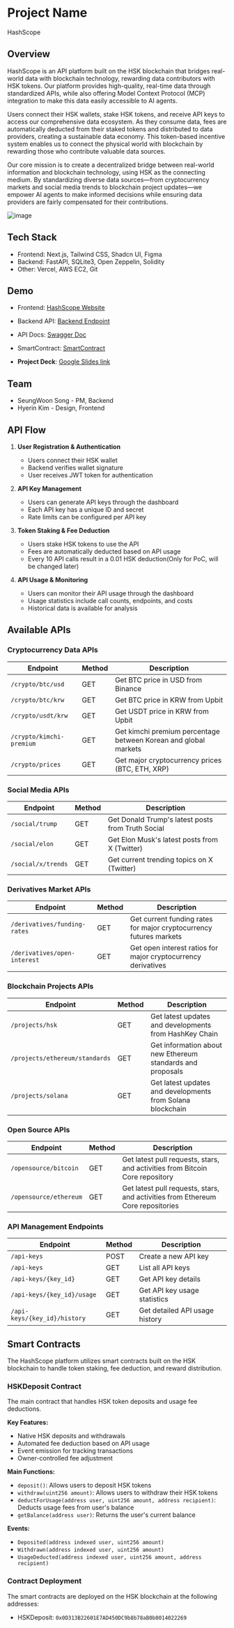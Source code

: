 # Project Name

HashScope

## Overview

HashScope is an API platform built on the HSK blockchain that bridges real-world data with blockchain technology, rewarding data contributors with HSK tokens. Our platform provides high-quality, real-time data through standardized APIs, while also offering Model Context Protocol (MCP) integration to make this data easily accessible to AI agents.

Users connect their HSK wallets, stake HSK tokens, and receive API keys to access our comprehensive data ecosystem. As they consume data, fees are automatically deducted from their staked tokens and distributed to data providers, creating a sustainable data economy. This token-based incentive system enables us to connect the physical world with blockchain by rewarding those who contribute valuable data sources.

Our core mission is to create a decentralized bridge between real-world information and blockchain technology, using HSK as the connecting medium. By standardizing diverse data sources—from cryptocurrency markets and social media trends to blockchain project updates—we empower AI agents to make informed decisions while ensuring data providers are fairly compensated for their contributions.

![image](https://github.com/user-attachments/assets/e93b9f1f-ec79-4371-bc52-b4f1e3122938)

## Tech Stack

- Frontend: Next.js, Tailwind CSS, Shadcn UI, Figma
- Backend: FastAPI, SQLite3, Open Zeppelin, Solidity
- Other: Vercel, AWS EC2, Git

## Demo

- Frontend: [HashScope Website](https://hashscope.vercel.app/)
- Backend API: [Backend Endpoint](https://hashkey.sungwoonsong.com)
- API Docs: [Swagger Doc](https://hashkey.sungwoonsong.com/docs)
- SmartContract: [SmartContract](https://hashkey.blockscout.com/address/0x0D313B22601E7AD450DC9b8b78aB0b0014022269)

- **Project Deck**: [Google Slides link](https://1drv.ms/p/c/a49340658cb1b089/EV4YLr3VLCxKou00o40euyABre1pkPaP9RTihl3T-uyFyg)

## Team

- SeungWoon Song - PM, Backend
- Hyerin Kim - Design, Frontend

## API Flow

1. **User Registration & Authentication**
   - Users connect their HSK wallet
   - Backend verifies wallet signature
   - User receives JWT token for authentication

2. **API Key Management**
   - Users can generate API keys through the dashboard
   - Each API key has a unique ID and secret
   - Rate limits can be configured per API key

3. **Token Staking & Fee Deduction**
   - Users stake HSK tokens to use the API
   - Fees are automatically deducted based on API usage
   - Every 10 API calls result in a 0.01 HSK deduction(Only for PoC, will be changed later)

4. **API Usage & Monitoring**
   - Users can monitor their API usage through the dashboard
   - Usage statistics include call counts, endpoints, and costs
   - Historical data is available for analysis

## Available APIs

### Cryptocurrency Data APIs

| Endpoint | Method | Description |
|----------|--------|-------------|
| `/crypto/btc/usd` | GET | Get BTC price in USD from Binance |
| `/crypto/btc/krw` | GET | Get BTC price in KRW from Upbit |
| `/crypto/usdt/krw` | GET | Get USDT price in KRW from Upbit |
| `/crypto/kimchi-premium` | GET | Get kimchi premium percentage between Korean and global markets |
| `/crypto/prices` | GET | Get major cryptocurrency prices (BTC, ETH, XRP) |

### Social Media APIs

| Endpoint | Method | Description |
|----------|--------|-------------|
| `/social/trump` | GET | Get Donald Trump's latest posts from Truth Social |
| `/social/elon` | GET | Get Elon Musk's latest posts from X (Twitter) |
| `/social/x/trends` | GET | Get current trending topics on X (Twitter) |

### Derivatives Market APIs

| Endpoint | Method | Description |
|----------|--------|-------------|
| `/derivatives/funding-rates` | GET | Get current funding rates for major cryptocurrency futures markets |
| `/derivatives/open-interest` | GET | Get open interest ratios for major cryptocurrency derivatives |

### Blockchain Projects APIs

| Endpoint | Method | Description |
|----------|--------|-------------|
| `/projects/hsk` | GET | Get latest updates and developments from HashKey Chain |
| `/projects/ethereum/standards` | GET | Get information about new Ethereum standards and proposals |
| `/projects/solana` | GET | Get latest updates and developments from Solana blockchain |

### Open Source APIs

| Endpoint | Method | Description |
|----------|--------|-------------|
| `/opensource/bitcoin` | GET | Get latest pull requests, stars, and activities from Bitcoin Core repository |
| `/opensource/ethereum` | GET | Get latest pull requests, stars, and activities from Ethereum Core repositories |

### API Management Endpoints

| Endpoint | Method | Description |
|----------|--------|-------------|
| `/api-keys` | POST | Create a new API key |
| `/api-keys` | GET | List all API keys |
| `/api-keys/{key_id}` | GET | Get API key details |
| `/api-keys/{key_id}/usage` | GET | Get API key usage statistics |
| `/api-keys/{key_id}/history` | GET | Get detailed API usage history |

## Smart Contracts

The HashScope platform utilizes smart contracts built on the HSK blockchain to handle token staking, fee deduction, and reward distribution.

### HSKDeposit Contract

The main contract that handles HSK token deposits and usage fee deductions.

**Key Features:**
- Native HSK deposits and withdrawals
- Automated fee deduction based on API usage
- Event emission for tracking transactions
- Owner-controlled fee adjustment

**Main Functions:**
- `deposit()`: Allows users to deposit HSK tokens
- `withdraw(uint256 amount)`: Allows users to withdraw their HSK tokens
- `deductForUsage(address user, uint256 amount, address recipient)`: Deducts usage fees from user's balance
- `getBalance(address user)`: Returns the user's current balance

**Events:**
- `Deposited(address indexed user, uint256 amount)`
- `Withdrawn(address indexed user, uint256 amount)`
- `UsageDeducted(address indexed user, uint256 amount, address recipient)`

### Contract Deployment

The smart contracts are deployed on the HSK blockchain at the following addresses:
- HSKDeposit: `0x0D313B22601E7AD450DC9b8b78aB0b0014022269`
